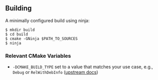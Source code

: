 ## Building
A minimally configured build using ninja:

```console
$ mkdir build
$ cd build
$ cmake -GNinja $PATH_TO_SOURCES
$ ninja
```

### Relevant CMake Variables
- `-DCMAKE_BUILD_TYPE` set to a value that matches your use case, e.g., `Debug` or `RelWithDebInfo` ([upstream docs](https://cmake.org/cmake/help/latest/variable/CMAKE_BUILD_TYPE.html))